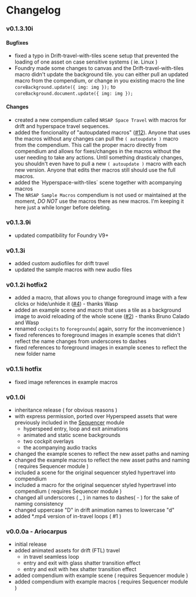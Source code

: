 # Changelog

### v0.1.3.10i
#### Bugfixes
- fixed a typo in Drift-travel-with-tiles scene setup that prevented the loading of one asset on case sensitive systems ( ie. Linux )
- Foundry made some changes to canvas and the Drift-travel-with-tiles macro didn't update the background tile.
you can either pull an updated macro from the compendium, or change in you existing macro the line `coreBackground.update({ img: img });` to `coreBackground.document.update({ img: img });`
#### Changes
- created a new compendium called `NRSAP Space Travel` with macros for drift and hyperspace travel sequences.
- added the foncionality of "autoupdated macros" ([#12](https://github.com/Nachtrose/NRSAP/issues/12)). Anyone that uses the macros without any changes can pull the `( autoupdate )` macro from the compendium. This call the proper macro directly from compendium and allows for fixes/changes in the macros without the user needing to take any actions. Until something drasticaly changes, you shouldn't even have to pull a new `( autoupdate )` macro with each new version. Anyone that edits ther macros still should use the full macros.
- added the ˙Hyperspace-with-tiles` scene together with acompanying macros
- The `NRSAP Sample Macros` compendium is not used or maintained at the moment, *DO NOT* use the macros there as new macros. I'm keeping it here just a while longer before deleting.


### v0.1.3.9i
- updated compatibility for Foundry V9+

### v0.1.3i
- added custom audiofiles for drift travel
- updated the sample macros with new audio files

### v0.1.2i hotfix2
- added a macro, that allows you to change foreground image with a few clicks or hide/unhide it ([#4](https://github.com/Nachtrose/NRSAP/issues/4)) - thanks Wasp
- added an example scene and macro that uses a tile as a background image to avoid reloading of the whole scene ([#2](https://github.com/Nachtrose/NRSAP/issues/2)) - thanks Bruno Calado and Wasp
- renamed `cockpits` to `foregrounds`( again, sorry for the inconvenience )
- fixed references to foreground images in example scenes that didn't reflect the name changes from underscores to dashes
- fixed references to foreground images in example scenes to reflect the new folder name

### v0.1.1i hotfix
- fixed image references in example macros

### v0.1.0i
- inheritance release ( for obvious reasons )
- with express permission, ported over Hyperspeed assets that were previously included in the [Sequencer](https://github.com/fantasycalendar/FoundryVTT-Sequencer) module
  - hyperspeed entry, loop and exit animations
  - animated and static scene backgrounds
  - two cockpit overlays
  - the acompanying audio tracks
- changed the example scenes to reflect the new asset paths and naming
- changed the example macros to reflect the new asset paths and naming ( requires Sequencer module )
- included a scene for the original sequencer styled hypertravel into compendium
- included a macro for the original sequencer styled hypertravel into compendium ( requires Sequencer module )
- changed all underscores ( _ ) in names to dashes( - ) for the sake of naming consistency
- changed uppercase "D" in drift animation names to lowercase "d"
- added *.mp4 version of in-travel loops ( #1 )

### v0.0.0a - Ariocarpus
- initial release
- added animated assets for drift (FTL) travel
  - in travel seamless loop
  - entry and exit with glass shatter transition effect
  - entry and exit with hex shatter transition effect
- added compendium with example scene ( requires Sequencer module )
- added compendium with example macros ( requires Sequencer module )
